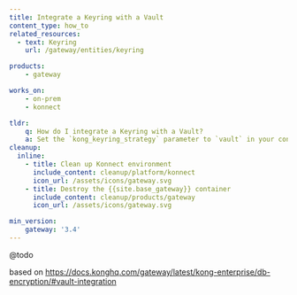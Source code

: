 ```yaml
---
title: Integrate a Keyring with a Vault
content_type: how_to
related_resources:
  - text: Keyring
    url: /gateway/entities/keyring

products:
    - gateway

works_on:
    - on-prem
    - konnect

tldr:
    q: How do I integrate a Keyring with a Vault?
    a: Set the `kong_keyring_strategy` parameter to `vault` in your configuration and set the required `keyring_vault_*` parameters.
cleanup:
  inline:
    - title: Clean up Konnect environment
      include_content: cleanup/platform/konnect
      icon_url: /assets/icons/gateway.svg
    - title: Destroy the {{site.base_gateway}} container
      include_content: cleanup/products/gateway
      icon_url: /assets/icons/gateway.svg

min_version:
    gateway: '3.4'
---
```

@todo

based on https://docs.konghq.com/gateway/latest/kong-enterprise/db-encryption/#vault-integration